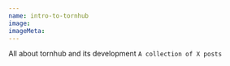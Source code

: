 ```yaml
---
name: intro-to-tornhub
image:
imageMeta:
---
```

All about tornhub and its development `A collection of X posts`  
